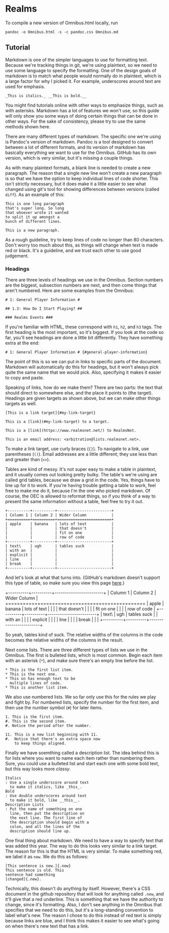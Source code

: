 # Realms #

To compile a new version of Omnibus.html locally, run

    pandoc -o Omnibus.html -s -c pandoc.css Omnibus.md

## Tutorial ##

Markdown is one of the simpler languages to use for formatting text. Because
we're tracking things in git, we're using plaintext, so we need to use some
language to specify the formatting. One of the design goals of markdown is to
match what people would normally do in plaintext, which is a large factor for
why I picked it. For example, underscores around text are used for emphasis.

    _This is italics._ __This is bold.__

You might find tutorials online with other ways to emphasize things, such as
with asterisks. Markdown has a lot of features we won't use, so this guide will
only show you some ways of doing certain things that can be done in other ways.
For the sake of consistency, please try to use the same methods shown here.

There are many different types of markdown. The specific one we're using is
Pandoc's version of markdown. Pandoc is a tool designed to convert between a lot
of different formats, and its version of markdown has basically everything we
want to use for the Omnibus. GitHub has its own version, which is very similar,
but it's missing a couple things.

As with many plaintext formats, a blank line is needed to create a new
paragraph. The reason that a single new line won't create a new paragraph is so
that we have the option to keep individual lines of code shorter. This isn't
strictly necessary, but it does make it a little easier to see what changed
using git's tool for showing differences between versions (called `diff`). As an
example of this:

    This is one long paragraph
    that's super long. So long
    that whoever wrote it wanted
    to split it up amongst a
    bunch of different lines.
    
    This is a new paragraph.

As a rough guideline, try to keep lines of code no longer than 80 characters.
Don't worry too much about this, as things will change when text is made red or
black. It's a guideline, and we trust each other to use good judgement.

### Headings ###

There are three levels of headings we use in the Omnibus. Section numbers are
the biggest, subsection numbers are next, and then come things that aren't
numbered. Here are some examples from the Omnibus:

    # 1: General Player Information #
    
    ## 1.3: How Do I Start Playing? ##
    
    ### Realms Events ###

If you're familiar with HTML, these correspond with `h1`, `h2`, and `h3` tags.
The first heading is the most important, so it's biggest. If you look at the
code so far, you'll see headings are done a little bit differently. They have
something extra at the end:

    # 1: General Player Information # {#general-player-information}

The point of this is so we can put in links to specific parts of the document.
Markdown will automatically do this for headings, but it won't always pick quite
the same name that we would pick. Also, specifying it makes it easier to copy
and paste.

Speaking of links, how do we make them? There are two parts: the text that
should direct to somewhere else, and the place it points to (the target).
Headings are given targets as shown above, but we can make other things targets
as well.

    [This is a link target]{#my-link-target}
    
    This is a [link](#my-link-target) to a target.
    
    This is a [link](https://www.realmsnet.net/) to RealmsNet.
    
    This is an email address: <arbitration@lists.realmsnet.net>.

To make a link target, use curly braces (`{}`). To navigate to a link, use
parentheses (`()`). Email addresses are a little different; they use less than
and greater than (`<>`).

Tables are kind of messy. It's not super easy to make a table in plaintext, and
it usually comes out looking pretty bulky. The table's we're using are called
grid tables, because we draw a grid in the code. Yes, things have to line up for
it to work. If you're having trouble getting a table to work, feel free to make
me do it, because I'm the one who picked markdown. Of course, the OEC is allowed
to reformat things, so if you think of a way to present the same information
without a table, feel free to try it out.

    +----------+----------+------------------------+
    | Column 1 | Column 2 | Wider Column           |
    +==========+==========+========================+
    | apple    | banana   | lots of text           |
    |          |          | that doesn't           |
    |          |          | fit on one             |
    |          |          | row of code            |
    +----------+----------+------------------------+
    | text\    | ugh      | tables suck            |
    | with an  |          |                        |
    | explicit |          |                        |
    | line     |          |                        |
    | break    |          |                        |
    +----------+----------+------------------------+

And let's look at what that turns into. (GitHub's markdown doesn't support this
type of table, so make sure you view this page
[here](https://3geek14.github.io/Realms/).)

+----------+----------+------------------------+
| Column 1 | Column 2 | Wider Column           |
+==========+==========+========================+
| apple    | banana   | lots of text           |
|          |          | that doesn't           |
|          |          | fit on one             |
|          |          | row of code            |
+----------+----------+------------------------+
| text\    | ugh      | tables suck            |
| with an  |          |                        |
| explicit |          |                        |
| line     |          |                        |
| break    |          |                        |
+----------+----------+------------------------+

So yeah, tables kind of suck. The relative widths of the columns in the code
becomes the relative widths of the columns in the result.

Next come lists. There are three different types of lists we use in the Omnibus.
The first is bulleted lists, which is most common. Begin each item with an
asterisk (`*`), and make sure there's an empty line before the list.

    * This is the first list item.
	* This is the next one.
	* This on has enough text to be
	  multiple lines of code.
	* This is another list item.

We also use numbered lists. We so far only use this for the rules we play and
fight by. For numbered lists, specify the number for the first item, and then
use the number symbol (`#`) for later items.

    1. This is the first item.
	#. This is the second item.
	#. Notice the period after the number.
	
	11. This is a new list beginning with 11.
	#.  Notice that there's an extra space now
	    to keep things aligned.

Finally we have soemthing called a description list. The idea behind this is for
lists where you want to name each item rather than numbering them. Sure, you
could use a bulleted list and start each one with some bold text, but this way
looks more _classy_.

    Italics
	: Use a single underscore around text
	  to make it italics, like _this_.
	Bold
	: Use double underscores around text
	  to make it bold, like __this__.
	Description Lists
	: Put the name of something on one
	  line, then put the description on
	  the next line. The first line of
	  the description should begin with a
	  colon, and all the lines of the
	  description should line up.

One final thing about markdown. We need to have a way to specify text that was
added this year. The way to do this looks very similar to a link target. The
reason for this is that the HTML is very similar. To make something red, we
label it as `new`. We do this as follows:

    [This sentence is new.]{.new}
	This sentence is old. This
	sentence had something
	[changed]{.new}.

Technically, this doesn't do anything by itself. However, there's a CSS document
in the github repository that will look for anything called `.new`, and it'll
give that a red underline. This is something that we have the authority to
change, since it's formatting. Also, I don't see anything in the Omnibus that
specifies that we need to do this, but it's a long-standing convention to label
what's new. The reason I chose to do this instead of red text is simply because
links are blue, and I think this makes it easier to see what's going on when
there's new text that has a link.